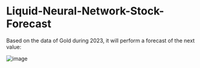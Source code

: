 # Liquid-Neural-Network-Stock-Forecast

Based on the data of Gold during 2023, it will perform a forecast of the next value:

![image](https://github.com/Reyzenello/Liquid-Neural-Network-Stock-Forecast/assets/43668563/d3f9e9da-4ee3-4131-8929-25c4a4419e3f)
